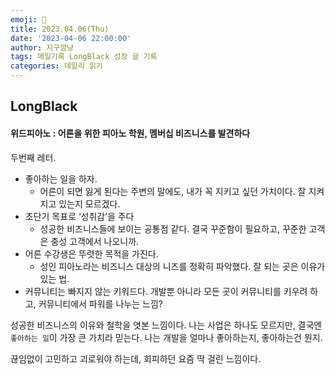 ```yaml
---
emoji: 🌱
title: 2023.04.06(Thu)
date: '2023-04-06 22:00:00'
author: 지구깜냥
tags: 매일기록 LongBlack 성장 글 기록
categories: 데일리 읽기
---
```


## LongBlack
#### 위드피아노 : 어른을 위한 피아노 학원, 멤버십 비즈니스를 발견하다
두번째 레터.

- 좋아하는 일을 하자.
  - 어른이 되면 잃게 된다는 주변의 말에도, 내가 꼭 지키고 싶던 가치이다. 잘 지켜지고 있는지 모르겠다.
- 초단기 목표로 ‘성취감’을 주다
  - 성공한 비즈니스들에 보이는 공통점 같다. 결국 꾸준함이 필요하고, 꾸준한 고객은 충성 고객에서 나오니까.
- 어른 수강생은 뚜렷한 목적을 가진다.
  - 성인 피아노라는 비즈니스 대상의 니즈를 정확히 파악했다. 잘 되는 곳은 이유가 있는 법.
- 커뮤니티는 빠지지 않는 키워드다. 개발뿐 아니라 모든 곳이 커뮤니티를 키우려 하고, 커뮤니티에서 파워를 나누는 느낌?

성공한 비즈니스의 이유와 철학을 엿본 느낌이다. 나는 사업은 하나도 모르지만,
결국엔 `좋아하는 일`이 가장 큰 가치라 믿는다. 나는 개발을 얼마나 좋아하는지, 좋아하는건 뭔지.

끊임없이 고민하고 괴로워야 하는데, 회피하던 요즘 딱 걸린 느낌이다.
